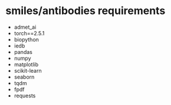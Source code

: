 # smiles/antibodies requirements
- admet_ai
- torch==2.5.1
- biopython
- iedb
- pandas
- numpy
- matplotlib
- scikit-learn
- seaborn
- tqdm
- fpdf
- requests